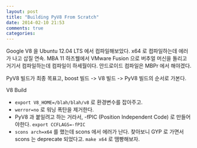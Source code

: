 ```yaml
---
layout: post
title: "Building PyV8 From Scratch"
date: 2014-02-10 21:53
comments: true
categories: 
---
```


Google V8 을 Ubuntu 12.04 LTS 에서 컴파일해보았다. x64 로 컴파일하는데 에러가 나고 삽질 연속. MBA 11 하즈웰에서 VMware Fusion 으로 버추얼 머신을 돌리고 거기서 컴파일하는데 컴파일이 하세월이다. 안드로이드 컴파일은 MBPr 에서 해야겠다.

PyV8 빌드가 최종 목표고, boost 빌드 -> V8 빌드 -> PyV8 빌드의 순서로 가본다.

V8 Build

* `export V8_HOME=/blah/blah/v8` 로 환경변수를 잡아주고.
* `werror=no` 로 워닝 폭탄을 제거한다.
* PyV8 과 붙일려고 하는 거라서, -fPIC (Position Independent Code) 로 만들어야한다. `export CCFLAGS=-fPIC`
* `scons arch=x64` 를 했는데 scons 에서 에러가 난다. 찾아보니 GYP 로 가면서 scons 는 deprecate 되었다고. `make x64` 로 땜빵해보자.
